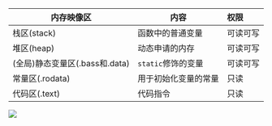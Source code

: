 | 内存映像区                     | 内容                 | 权限     |
| ------------------------------ | -------------------- | :------- |
| 栈区(stack)                    | 函数中的普通变量     | 可读可写 |
| 堆区(heap)                     | 动态申请的内存       | 可读可写 |
| (全局)静态变量区(.bass和.data) | `static`修饰的变量   | 可读可写 |
| 常量区(.rodata)                | 用于初始化变量的常量 | 只读     |
| 代码区(.text)                  | 代码指令             | 只读     |

![](C:\Users\QY\Desktop\C++\markdown\picture\内存分区.png)